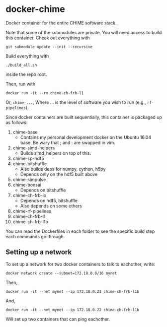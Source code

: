 # docker-chime
Docker container for the entire CHIME software stack.

Note that some of the submodules are private. You will need access to build this container. Check out everything with

```
git submodule update --init --recursive
```

Build everything with
```
./build_all.sh
```
inside the repo root.

Then, run with
```
docker run -it --rm chime-ch-frb-l1
```
Or, `chime-...`, Where ... is the level of software you wish to run (e.g., `rf-pipelines`).

Since docker containers are built sequentially, this container is packaged up as follows:

1. chime-base
    - Contains my personal development docker on the Ubuntu 16.04 base. Be wary that ; and : are swapped in vim.
2. chime-simd-helpers
    - Builds simd_helpers on top of this.
3. chime-sp-hdf5
4. chime-bitshuffle
    - Also builds deps for numpy, cython, h5py
    - Depends only on the hdf5 built above
5. chime-simpulse
6. chime-bonsai
    - Depends on bitshuffle
7. chime-ch-frb-io
    - Depends on hdf5, bitshuffle
    - Also depends on some others
8. chime-rf-pipelines
9. chime-ch-frb-l1
10. chime-ch-frb-l1b

You can read the Dockerfiles in each folder to see the specific build step each commands go through.


## Setting up a network

To set up a network for two docker containers to talk to eachother, write:

```
docker network create --subnet=172.18.0.0/16 mynet
```

Then, 

```
docker run -it --net mynet --ip 172.18.0.21 chime-ch-frb-l1b
```

And,


```
docker run -it --net mynet --ip 172.18.0.22 chime-ch-frb-l1b
```

Will set up two containers that can ping eachother.
